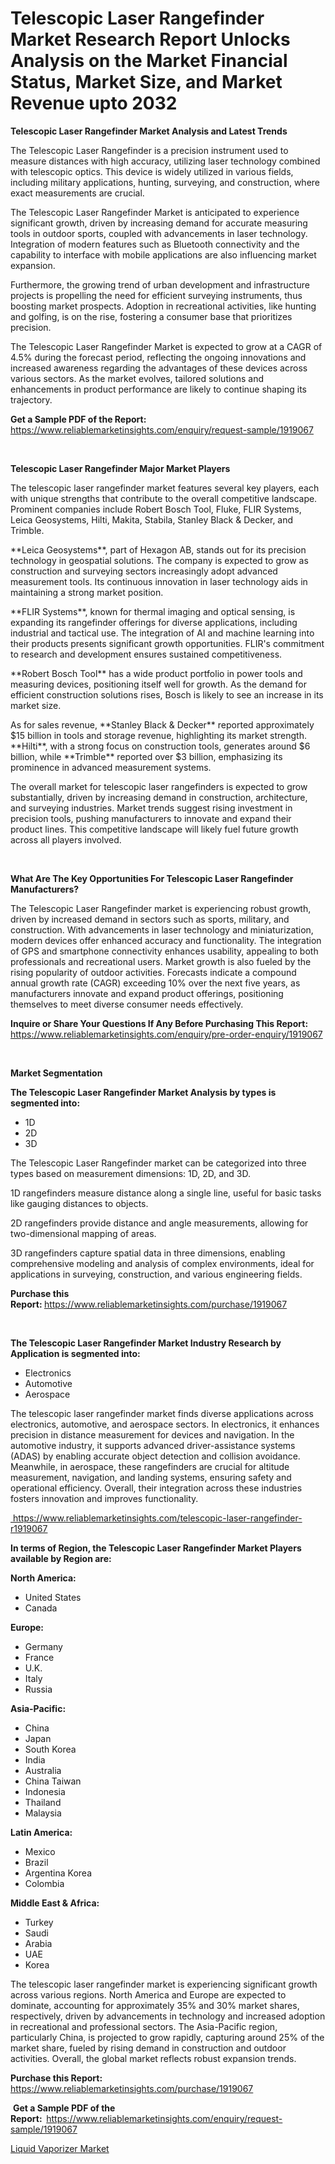 <p><h1>Telescopic Laser Rangefinder Market Research Report Unlocks Analysis on the Market Financial Status, Market Size, and Market Revenue upto 2032</h1></p><p><strong>Telescopic Laser Rangefinder Market Analysis and Latest Trends</strong></p>
<p><p>The Telescopic Laser Rangefinder is a precision instrument used to measure distances with high accuracy, utilizing laser technology combined with telescopic optics. This device is widely utilized in various fields, including military applications, hunting, surveying, and construction, where exact measurements are crucial. </p><p>The Telescopic Laser Rangefinder Market is anticipated to experience significant growth, driven by increasing demand for accurate measuring tools in outdoor sports, coupled with advancements in laser technology. Integration of modern features such as Bluetooth connectivity and the capability to interface with mobile applications are also influencing market expansion. </p><p>Furthermore, the growing trend of urban development and infrastructure projects is propelling the need for efficient surveying instruments, thus boosting market prospects. Adoption in recreational activities, like hunting and golfing, is on the rise, fostering a consumer base that prioritizes precision. </p><p>The Telescopic Laser Rangefinder Market is expected to grow at a CAGR of 4.5% during the forecast period, reflecting the ongoing innovations and increased awareness regarding the advantages of these devices across various sectors. As the market evolves, tailored solutions and enhancements in product performance are likely to continue shaping its trajectory.</p></p>
<p><strong>Get a Sample PDF of the Report:&nbsp;</strong> <a href="https://www.reliablemarketinsights.com/enquiry/request-sample/1919067?utm_campaign=1512&utm_medium=2&utm_source=Github&utm_content=ia&utm_term=14012025&utm_id=telescopic-laser-rangefinder">https://www.reliablemarketinsights.com/enquiry/request-sample/1919067</a></p>
<p>&nbsp;</p>
<p><strong>Telescopic Laser Rangefinder Major Market Players</strong></p>
<p><p>The telescopic laser rangefinder market features several key players, each with unique strengths that contribute to the overall competitive landscape. Prominent companies include Robert Bosch Tool, Fluke, FLIR Systems, Leica Geosystems, Hilti, Makita, Stabila, Stanley Black & Decker, and Trimble.</p><p>**Leica Geosystems**, part of Hexagon AB, stands out for its precision technology in geospatial solutions. The company is expected to grow as construction and surveying sectors increasingly adopt advanced measurement tools. Its continuous innovation in laser technology aids in maintaining a strong market position.</p><p>**FLIR Systems**, known for thermal imaging and optical sensing, is expanding its rangefinder offerings for diverse applications, including industrial and tactical use. The integration of AI and machine learning into their products presents significant growth opportunities. FLIR's commitment to research and development ensures sustained competitiveness.</p><p>**Robert Bosch Tool** has a wide product portfolio in power tools and measuring devices, positioning itself well for growth. As the demand for efficient construction solutions rises, Bosch is likely to see an increase in its market size.</p><p>As for sales revenue, **Stanley Black & Decker** reported approximately $15 billion in tools and storage revenue, highlighting its market strength. **Hilti**, with a strong focus on construction tools, generates around $6 billion, while **Trimble** reported over $3 billion, emphasizing its prominence in advanced measurement systems.</p><p>The overall market for telescopic laser rangefinders is expected to grow substantially, driven by increasing demand in construction, architecture, and surveying industries. Market trends suggest rising investment in precision tools, pushing manufacturers to innovate and expand their product lines. This competitive landscape will likely fuel future growth across all players involved.</p></p>
<p>&nbsp;</p>
<p><strong>What Are The Key Opportunities For Telescopic Laser Rangefinder Manufacturers?</strong></p>
<p><p>The Telescopic Laser Rangefinder market is experiencing robust growth, driven by increased demand in sectors such as sports, military, and construction. With advancements in laser technology and miniaturization, modern devices offer enhanced accuracy and functionality. The integration of GPS and smartphone connectivity enhances usability, appealing to both professionals and recreational users. Market growth is also fueled by the rising popularity of outdoor activities. Forecasts indicate a compound annual growth rate (CAGR) exceeding 10% over the next five years, as manufacturers innovate and expand product offerings, positioning themselves to meet diverse consumer needs effectively.</p></p>
<p><strong>Inquire or Share Your Questions If Any Before Purchasing This Report:</strong> <a href="https://www.reliablemarketinsights.com/enquiry/pre-order-enquiry/1919067?utm_campaign=1512&utm_medium=2&utm_source=Github&utm_content=ia&utm_term=14012025&utm_id=telescopic-laser-rangefinder">https://www.reliablemarketinsights.com/enquiry/pre-order-enquiry/1919067</a></p>
<p>&nbsp;</p>
<p><strong>Market Segmentation</strong></p>
<p><strong>The Telescopic Laser Rangefinder Market Analysis by types is segmented into:</strong></p>
<p><ul><li>1D</li><li>2D</li><li>3D</li></ul></p>
<p><p>The Telescopic Laser Rangefinder market can be categorized into three types based on measurement dimensions: 1D, 2D, and 3D. </p><p>1D rangefinders measure distance along a single line, useful for basic tasks like gauging distances to objects. </p><p>2D rangefinders provide distance and angle measurements, allowing for two-dimensional mapping of areas. </p><p>3D rangefinders capture spatial data in three dimensions, enabling comprehensive modeling and analysis of complex environments, ideal for applications in surveying, construction, and various engineering fields.</p></p>
<p><strong>Purchase this Report:&nbsp;</strong><a href="https://www.reliablemarketinsights.com/purchase/1919067?utm_campaign=1512&utm_medium=2&utm_source=Github&utm_content=ia&utm_term=14012025&utm_id=telescopic-laser-rangefinder">https://www.reliablemarketinsights.com/purchase/1919067</a></p>
<p>&nbsp;</p>
<p><strong>The Telescopic Laser Rangefinder Market Industry Research by Application is segmented into:</strong></p>
<p><ul><li>Electronics</li><li>Automotive</li><li>Aerospace</li></ul></p>
<p><p>The telescopic laser rangefinder market finds diverse applications across electronics, automotive, and aerospace sectors. In electronics, it enhances precision in distance measurement for devices and navigation. In the automotive industry, it supports advanced driver-assistance systems (ADAS) by enabling accurate object detection and collision avoidance. Meanwhile, in aerospace, these rangefinders are crucial for altitude measurement, navigation, and landing systems, ensuring safety and operational efficiency. Overall, their integration across these industries fosters innovation and improves functionality.</p></p>
<p><a href="https://www.reliablemarketinsights.com/telescopic-laser-rangefinder-r1919067?utm_campaign=1512&utm_medium=2&utm_source=Github&utm_content=ia&utm_term=14012025&utm_id=telescopic-laser-rangefinder">&nbsp;https://www.reliablemarketinsights.com/telescopic-laser-rangefinder-r1919067</a></p>
<p><strong>In terms of Region, the Telescopic Laser Rangefinder Market Players available by Region are:</strong></p>
<p>
    <p> <strong> North America: </strong>
        <ul>
            <li>United States</li>
            <li>Canada</li>
        </ul>
        </p> 
    <p> <strong> Europe: </strong>
        <ul>
            <li>Germany</li>
            <li>France</li>
            <li>U.K.</li>
            <li>Italy</li>
            <li>Russia</li>
        </ul>
        </p> 
    <p> <strong> Asia-Pacific: </strong>
        <ul>
            <li>China</li>
            <li>Japan</li>
            <li>South Korea</li>
            <li>India</li>
            <li>Australia</li>
            <li>China Taiwan</li>
            <li>Indonesia</li>
            <li>Thailand</li>
            <li>Malaysia</li>
        </ul>
        </p> 
    <p> <strong> Latin America: </strong>
        <ul>
            <li>Mexico</li>
            <li>Brazil</li>
            <li>Argentina Korea</li>
            <li>Colombia</li>
        </ul>
        </p> 
    <p> <strong> Middle East & Africa: </strong>
        <ul>
            <li>Turkey</li>
            <li>Saudi</li>
            <li>Arabia</li>
            <li>UAE</li>
            <li>Korea</li>
        </ul>
    </p>
    </p>
<p><p>The telescopic laser rangefinder market is experiencing significant growth across various regions. North America and Europe are expected to dominate, accounting for approximately 35% and 30% market shares, respectively, driven by advancements in technology and increased adoption in recreational and professional sectors. The Asia-Pacific region, particularly China, is projected to grow rapidly, capturing around 25% of the market share, fueled by rising demand in construction and outdoor activities. Overall, the global market reflects robust expansion trends.</p></p>
<p><strong>Purchase this Report: </strong><a href="https://www.reliablemarketinsights.com/purchase/1919067?utm_campaign=1512&utm_medium=2&utm_source=Github&utm_content=ia&utm_term=14012025&utm_id=telescopic-laser-rangefinder">https://www.reliablemarketinsights.com/purchase/1919067</a></p>
<p>&nbsp;<strong>Get a Sample PDF of the Report:&nbsp;&nbsp;</strong><a href="https://www.reliablemarketinsights.com/enquiry/request-sample/1919067?utm_campaign=1512&utm_medium=2&utm_source=Github&utm_content=ia&utm_term=14012025&utm_id=telescopic-laser-rangefinder">https://www.reliablemarketinsights.com/enquiry/request-sample/1919067</a></p>
<p><strong></strong></p>
<p><p><a href="https://github.com/willjis/Market-Research-Report-List-1/blob/main/liquid-vaporizer-market.md?utm_campaign=1512&utm_medium=2&utm_source=Github&utm_content=ia&utm_term=14012025&utm_id=telescopic-laser-rangefinder">Liquid Vaporizer Market</a></p></p>